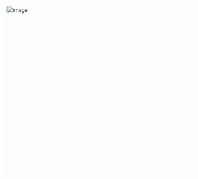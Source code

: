 <img width="704" height="454" alt="image" src="https://github.com/user-attachments/assets/79b7262e-b03b-40ef-a074-3d6b0ed25b6a" />

